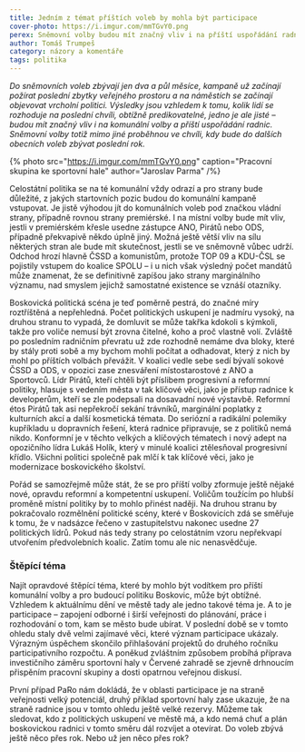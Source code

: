 ```yaml
---
title: Jedním z témat příštích voleb by mohla být participace
cover-photo: https://i.imgur.com/mmTGvY0.png
perex: Sněmovní volby budou mít značný vliv i na příští uspořádání radnic. Proběhnou ve chvíli, kdy bude do obecních voleb zbývat poslední rok. Co by mohlo být štěpícím tématem v Boskovicích?
author: Tomáš Trumpeš
category: názory a komentáře
tags: politika
---
```


*Do sněmovních voleb zbývají jen dva a půl měsíce, kampaně už začínají požírat poslední zbytky veřejného prostoru a na náměstích se začínají objevovat vrcholní politici. Výsledky jsou vzhledem k tomu, kolik lidí se rozhoduje na poslední chvíli, obtížně predikovatelné, jedno je ale jisté – budou mít značný vliv i na komunální volby a příští uspořádání radnic. Sněmovní volby totiž mimo jiné proběhnou ve chvíli, kdy bude do dalších obecních voleb zbývat poslední rok.*

{% photo src="https://i.imgur.com/mmTGvY0.png" caption="Pracovní skupina ke sportovní hale" author="Jaroslav Parma" /%}

Celostátní politika se na té komunální vždy odrazí a pro strany bude důležité, z jakých startovních pozic budou do komunální kampaně vstupovat. Je jistě výhodou jít do komunálních voleb pod značkou vládní strany, případně rovnou strany premiérské. I na místní volby bude mít vliv, jestli v premiérském křesle usedne zástupce ANO, Pirátů nebo ODS, případně překvapivě někdo úplně jiný. Možná ještě větší vliv na sílu některých stran ale bude mít skutečnost, jestli se ve sněmovně vůbec udrží. Odchod hrozí hlavně ČSSD a komunistům, protože TOP 09 a KDU-ČSL se pojistily vstupem do koalice SPOLU – i u nich však výsledný počet mandátů může znamenat, že se definitivně zapíšou jako strany marginálního významu, nad smyslem jejichž samostatné existence se vznáší otazníky.

Boskovická politická scéna je teď poměrně pestrá, do značné míry roztříštěná a nepřehledná. Počet politických uskupení je nadmíru vysoký, na druhou stranu to vypadá, že domluvit se může takřka kdokoli s kýmkoli, takže pro voliče nemusí být zrovna čitelné, koho a proč vlastně volí. Zvláště po posledním radničním převratu už zde rozhodně nemáme dva bloky, které by stály proti sobě a my bychom mohli počítat a odhadovat, který z nich by mohl po příštích volbách převážit. V koalici vedle sebe sedí bývalí sokové ČSSD a ODS, v opozici zase znesváření místostarostové z ANO a Sportovců. Lídr Pirátů, kteří chtěli být příslibem progresivní a reformní politiky, hlasuje s vedením města v tak klíčové věci, jako je přístup radnice k developerům, kteří se zle podepsali na dosavadní nové výstavbě. Reformní étos Pirátů tak asi nepřekročí sekání trávníků, marginální poplatky z kulturních akcí a další kosmetická témata. Do seriózní a radikální polemiky kupříkladu u dopravních řešení, která radnice připravuje, se z politiků nemá nikdo. Konformní je v těchto velkých a klíčových tématech i nový adept na opozičního lídra Lukáš Holík, který v minulé koalici ztělesňoval progresivní křídlo. Všichni politici společně pak mlčí k tak klíčové věci, jako je modernizace boskovického školství.

Pořád se samozřejmě může stát, že se pro příští volby zformuje ještě nějaké nové, opravdu reformní a kompetentní uskupení. Voličům toužícím po hlubší proměně místní politiky by to mohlo přinést naději. Na druhou stranu by pokračovalo rozmělnění politické scény, které v Boskovicích zdá se směřuje k tomu, že v nadsázce řečeno v zastupitelstvu nakonec usedne 27 politických lídrů. Pokud nás tedy strany po celostátním vzoru nepřekvapí utvořením předvolebních koalic. Zatím tomu ale nic nenasvědčuje.

### Štěpící téma

Najít opravdové štěpící téma, které by mohlo být vodítkem pro příští komunální volby a pro budoucí politiku Boskovic, může být obtížné. Vzhledem k aktuálnímu dění ve městě tady ale jedno takové téma je. A to je participace – zapojení odborné i širší veřejnosti do plánování, práce i rozhodování o tom, kam se město bude ubírat. V poslední době se v tomto ohledu staly dvě velmi zajímavé věci, které význam participace ukázaly. Výrazným úspěchem skončilo přihlašování projektů do druhého ročníku participativního rozpočtu. A poněkud zvláštním způsobem probíhá příprava investičního záměru sportovní haly v Červené zahradě se zjevně drhnoucím přispěním pracovní skupiny a dosti opatrnou veřejnou diskusí.

První případ PaRo nám dokládá, že v oblasti participace je na straně veřejnosti velký potenciál, druhý příklad sportovní haly zase ukazuje, že na straně radnice jsou v tomto ohledu ještě velké rezervy. Můžeme tak sledovat, kdo z politických uskupení ve městě má, a kdo nemá chuť a plán boskovickou radnici v tomto směru dál rozvíjet a otevírat. Do voleb zbývá ještě něco přes rok. Nebo už jen něco přes rok?
